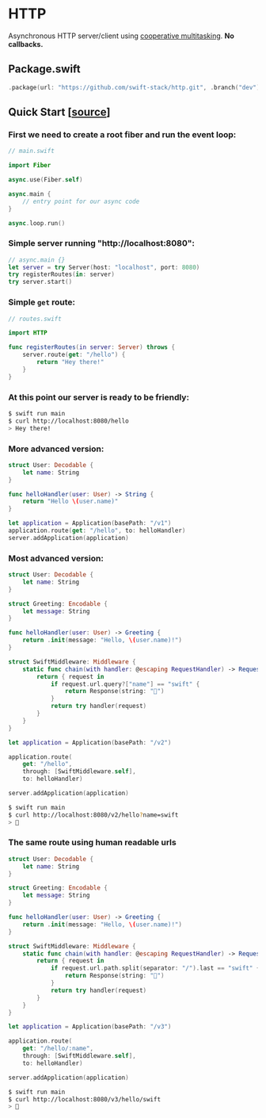 # HTTP

Asynchronous HTTP server/client using [cooperative multitasking](https://github.com/swift-stack/fiber). **No callbacks.**

## Package.swift

```swift
.package(url: "https://github.com/swift-stack/http.git", .branch("dev"))
```

## Quick Start [[source](https://github.com/swift-stack/examples/tree/master/http)]

### First we need to create a root fiber and run the event loop:

```swift
// main.swift

import Fiber

async.use(Fiber.self)

async.main {
    // entry point for our async code
}

async.loop.run()
```

### Simple server running "http://localhost:8080":

```swift
// async.main {}
let server = try Server(host: "localhost", port: 8080)
try registerRoutes(in: server)
try server.start()
```

### Simple `get` route:

```swift
// routes.swift

import HTTP

func registerRoutes(in server: Server) throws {
    server.route(get: "/hello") {
        return "Hey there!"
    }
}
```

### At this point our server is ready to be friendly:

```bash
$ swift run main
$ curl http://localhost:8080/hello
> Hey there!
```

### More advanced version:

```swift
struct User: Decodable {
    let name: String
}

func helloHandler(user: User) -> String {
    return "Hello \(user.name)"
}

let application = Application(basePath: "/v1")
application.route(get: "/hello", to: helloHandler)
server.addApplication(application)
```

### Most advanced version:

```swift
struct User: Decodable {
    let name: String
}

struct Greeting: Encodable {
    let message: String
}

func helloHandler(user: User) -> Greeting {
    return .init(message: "Hello, \(user.name)!")
}

struct SwiftMiddleware: Middleware {
    static func chain(with handler: @escaping RequestHandler) -> RequestHandler {
        return { request in
            if request.url.query?["name"] == "swift" {
                return Response(string: "🤘")
            }
            return try handler(request)
        }
    }
}

let application = Application(basePath: "/v2")

application.route(
    get: "/hello",
    through: [SwiftMiddleware.self],
    to: helloHandler)

server.addApplication(application)
```

```bash
$ swift run main
$ curl http://localhost:8080/v2/hello?name=swift
> 🤘
```

### The same route using human readable urls

```swift
struct User: Decodable {
    let name: String
}

struct Greeting: Encodable {
    let message: String
}

func helloHandler(user: User) -> Greeting {
    return .init(message: "Hello, \(user.name)!")
}

struct SwiftMiddleware: Middleware {
    static func chain(with handler: @escaping RequestHandler) -> RequestHandler {
        return { request in
            if request.url.path.split(separator: "/").last == "swift" {
                return Response(string: "🤘")
            }
            return try handler(request)
        }
    }
}

let application = Application(basePath: "/v3")

application.route(
    get: "/hello/:name",
    through: [SwiftMiddleware.self],
    to: helloHandler)

server.addApplication(application)
```

```bash
$ swift run main
$ curl http://localhost:8080/v3/hello/swift
> 🤘
```
